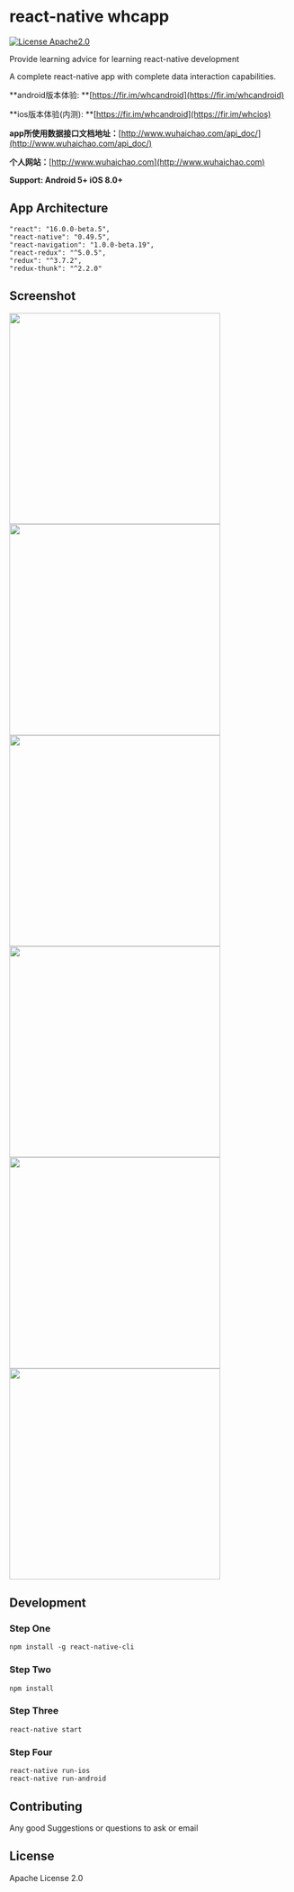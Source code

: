 # react-native whcapp

[![License Apache2.0](https://img.shields.io/hexpm/l/plug.svg)](https://raw.githubusercontent.com/attentiveness/whcapp/master/LICENSE)

Provide learning advice for learning react-native development

A complete react-native app with complete data interaction capabilities.

**android版本体验: **[https://fir.im/whcandroid](https://fir.im/whcandroid)

**ios版本体验(内测): **[https://fir.im/whcandroid](https://fir.im/whcios)

**app所使用数据接口文档地址：**[http://www.wuhaichao.com/api_doc/](http://www.wuhaichao.com/api_doc/)

**个人网站：**[http://www.wuhaichao.com](http://www.wuhaichao.com)

**Support: Android 5+   iOS 8.0+**

## App Architecture

```
"react": "16.0.0-beta.5",
"react-native": "0.49.5",
"react-navigation": "1.0.0-beta.19",
"react-redux": "^5.0.5",
"redux": "^3.7.2",
"redux-thunk": "^2.2.0"
```

## Screenshot
<img src = "./screenshot/home.png" width = "375"><img src = "./screenshot/android_home.png" width = "375">
<img src = "./screenshot/community.png" width = "375"><img src = "./screenshot/android_community.png" width = "375">
<img src = "./screenshot/my.png" width = "375"><img src = "./screenshot/android_my.png" width = "375">

## Development

### Step One

```
npm install -g react-native-cli
```
### Step Two

```
npm install
```
### Step Three

```
react-native start
```
### Step Four

```
react-native run-ios
react-native run-android
```

## Contributing

Any good Suggestions or questions to ask or email

## License

Apache License 2.0
